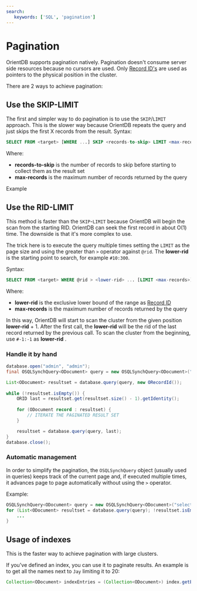 ```yaml
---
search:
   keywords: ['SQL', 'pagination']
---
```


# Pagination

OrientDB supports pagination natively. Pagination doesn't consume server side resources because no cursors are used. Only [Record ID's](Concepts.md#record-id) are used as pointers to the physical position in the cluster. 

There are 2 ways to achieve pagination:

## Use the SKIP-LIMIT

The first and simpler way to do pagination is to use the `SKIP`/`LIMIT` approach. This is the slower way because OrientDB repeats the query and just skips the first X records from the result.
Syntax:
```sql
SELECT FROM <target> [WHERE ...] SKIP <records-to-skip> LIMIT <max-records>
```
Where:
- **records-to-skip** is the number of records to skip before starting to collect them as the result set
- **max-records** is the maximum number of records returned by the query

Example
## Use the RID-LIMIT

This method is faster than the `SKIP`-`LIMIT` because OrientDB will begin the scan from the starting RID. OrientDB can seek the first record in about O(1) time. The downside is that it's more complex to use.

The trick here is to execute the query multiple times setting the `LIMIT` as the page size and using the greater than `>` operator against `@rid`. The **lower-rid** is the starting point to search, for example `#10:300`.

Syntax:
```sql
SELECT FROM <target> WHERE @rid > <lower-rid> ... [LIMIT <max-records>]
```

Where:
- **lower-rid** is the exclusive lower bound of the range as [Record ID](Concepts.md#record-id)
- **max-records** is the maximum number of records returned by the query

In this way, OrientDB will start to scan the cluster from the given position **lower-rid** + 1. After the first call, the **lower-rid** will be the rid of the last record returned by the previous call. To scan the cluster from the beginning, use `#-1:-1` as **lower-rid** .

### Handle it by hand

```java
database.open("admin", "admin");
final OSQLSynchQuery<ODocument> query = new OSQLSynchQuery<ODocument>("select from Customer where @rid > ? LIMIT 20");

List<ODocument> resultset = database.query(query, new ORecordId());
    
while (!resultset.isEmpty()) {
    ORID last = resultset.get(resultset.size() - 1).getIdentity();
    
    for (ODocument record : resultset) {
        // ITERATE THE PAGINATED RESULT SET
    }

    resultset = database.query(query, last);
}
database.close();
```

### Automatic management

In order to simplify the pagination, the `OSQLSynchQuery` object (usually used in queries) keeps track of the current page and, if executed multiple times, it advances page to page automatically without using the `>` operator.

Example:

```java
OSQLSynchQuery<ODocument> query = new OSQLSynchQuery<ODocument>("select from Customer LIMIT 20");
for (List<ODocument> resultset = database.query(query); !resultset.isEmpty(); resultset = database.query(query)) {
    ...
}
```

## Usage of indexes

This is the faster way to achieve pagination with large clusters.

If you've defined an index, you can use it to paginate results. An example is to get all the names next to `Jay` limiting it to 20:
```java
Collection<ODocument> indexEntries = (Collection<ODocument>) index.getEntriesMajor("Jay", true, 20);
```
